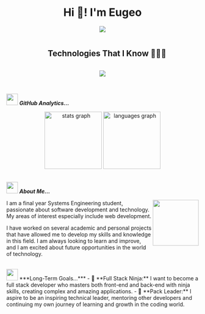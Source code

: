 <h1 align="center">Hi 👋! I'm Eugeo</h1>

<div align="center">
  <img src="https://readme-typing-svg.herokuapp.com?font=Time+New+Roman&color=cyan&size=25&center=true&vCenter=true&width=600&height=100&lines=Passionate+about+Software+Development,;Web+Development+Enthusiast,;Always+Learning+and+Improving,;Excited+about+Future+Tech+Opportunities..&hearts;">
</div>

<!--h2 without bottom border-->
<div id="user-content-toc">
  <ul align="center">
    <summary><h2 style="display: inline-block">Technologies That I Know 👨🏻‍💻</h2></summary>
  </ul>
</div>

<!--tech stack icons-->
<p align="center">
  <a href="https://skillicons.dev">
    <img src="https://skillicons.dev/icons?i=vscode,html,css,js,git,github,tailwind,vite&perline=14" />
  </a>
</p>

<br>

<img src="https://media.giphy.com/media/ObNTw8Uzwy6KQ/giphy.gif" width="30px">&nbsp;***GitHub Analytics...***
<div align="center">
  <img src="https://github-readme-stats.vercel.app/api?username=LittleEugeo&hide_title=false&hide_rank=false&show_icons=true&include_all_commits=true&count_private=true&disable_animations=false&theme=dracula&locale=en&hide_border=false" height="150" alt="stats graph"  />
  <img src="https://github-readme-stats.vercel.app/api/top-langs?username=LittleEugeo&locale=en&hide_title=false&layout=compact&card_width=320&langs_count=5&theme=dracula&hide_border=false" height="150" alt="languages graph"  />
</div>

<br>

<img src="https://media.giphy.com/media/ObNTw8Uzwy6KQ/giphy.gif" width="30px">&nbsp;***About Me...***

<img align="right" height="120" src="https://i.imgflip.com/9h12fy.gif"  />
<p align="left">
  I am a final year Systems Engineering student, passionate about software development and technology. My areas of interest especially include web development.
</p>

<p align="left">
  I have worked on several academic and personal projects that have allowed me to develop my skills and knowledge in this field. I am always looking to learn and improve, and I am excited about future opportunities in the world of technology.
</p>

<br>

<div>
  <img src="https://media.giphy.com/media/ObNTw8Uzwy6KQ/giphy.gif" width="30px">&nbsp;***Long-Term Goals...***
  - 🚀 **Full Stack Ninja:** I want to become a full stack developer who masters both front-end and back-end with ninja skills, creating complex and amazing applications.
  - 🤝 **Pack Leader:** I aspire to be an inspiring technical leader, mentoring other developers and continuing my own journey of learning and growth in the coding world.
</div>
